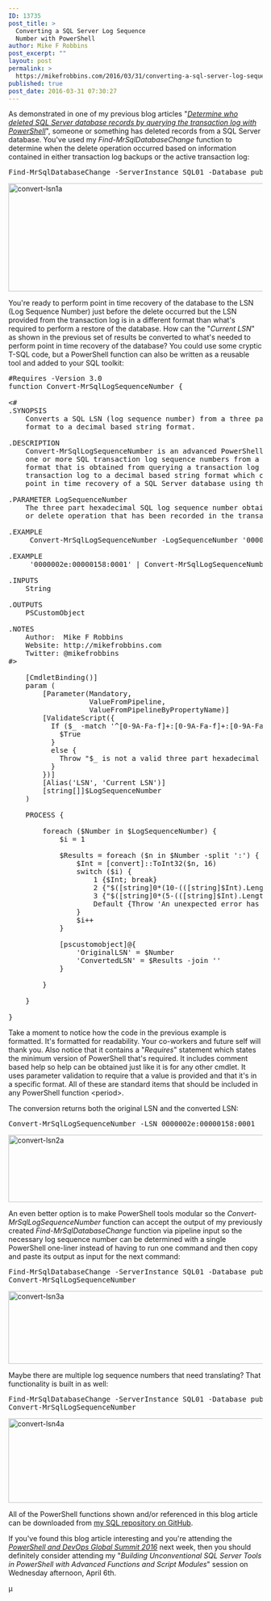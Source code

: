 ```yaml
---
ID: 13735
post_title: >
  Converting a SQL Server Log Sequence
  Number with PowerShell
author: Mike F Robbins
post_excerpt: ""
layout: post
permalink: >
  https://mikefrobbins.com/2016/03/31/converting-a-sql-server-log-sequence-number-with-powershell/
published: true
post_date: 2016-03-31 07:30:27
---
```

As demonstrated in one of my previous blog articles "<em><a href="http://mikefrobbins.com/2015/07/16/determine-who-deleted-sql-server-database-records-by-querying-the-transaction-log-with-powershell/" target="_blank">Determine who deleted SQL Server database records by querying the transaction log with PowerShell</a></em>", someone or something has deleted records from a SQL Server database. You've used my <em>Find-MrSqlDatabaseChange</em> function to determine when the delete operation occurred based on information contained in either transaction log backups or the active transaction log:
<pre class="lang:ps decode:true">Find-MrSqlDatabaseChange -ServerInstance SQL01 -Database pubs -StartTime (Get-Date -Date '03/28/2016 14:55 PM')</pre>
<a href="http://mikefrobbins.com/wp-content/uploads/2016/03/convert-lsn1a.png" rel="attachment wp-att-13737"><img class="alignnone size-full wp-image-13737" src="http://mikefrobbins.com/wp-content/uploads/2016/03/convert-lsn1a.png" alt="convert-lsn1a" width="859" height="214" /></a>

You're ready to perform point in time recovery of the database to the LSN (Log Sequence Number) just before the delete occurred but the LSN provided from the transaction log is in a different format than what's required to perform a restore of the database. How can the "<em>Current LSN</em>" as shown in the previous set of results be converted to what's needed to perform point in time recovery of the database? You could use some cryptic T-SQL code, but a PowerShell function can also be written as a reusable tool and added to your SQL toolkit:
<pre class="lang:ps decode:true " title="Convert-MrSqlLogSequenceNumber">#Requires -Version 3.0
function Convert-MrSqlLogSequenceNumber {

&lt;#
.SYNOPSIS
    Converts a SQL LSN (log sequence number) from a three part hexadecimal number
    format to a decimal based string format.
 
.DESCRIPTION
    Convert-MrSqlLogSequenceNumber is an advanced PowerShell function that converts
    one or more SQL transaction log sequence numbers from a three part hexadecimal
    format that is obtained from querying a transaction log backup or the active
    transaction log to a decimal based string format which can be used to perform
    point in time recovery of a SQL Server database using the StopAtMark option.
 
.PARAMETER LogSequenceNumber
    The three part hexadecimal SQL log sequence number obtained from an insert, update,
    or delete operation that has been recorded in the transaction log or log backup.
 
.EXAMPLE
     Convert-MrSqlLogSequenceNumber -LogSequenceNumber '0000002e:00000158:0001'

.EXAMPLE
     '0000002e:00000158:0001' | Convert-MrSqlLogSequenceNumber

.INPUTS
    String
 
.OUTPUTS
    PSCustomObject
 
.NOTES
    Author:  Mike F Robbins
    Website: http://mikefrobbins.com
    Twitter: @mikefrobbins
#&gt;

    [CmdletBinding()]
    param (
        [Parameter(Mandatory,
                   ValueFromPipeline,
                   ValueFromPipelineByPropertyName)]
        [ValidateScript({
          If ($_ -match '^[0-9A-Fa-f]+:[0-9A-Fa-f]+:[0-9A-Fa-f]+$') {
            $True
          }
          else {
            Throw "$_ is not a valid three part hexadecimal SQL log sequence number from a transaction log backup."
          }
        })]
        [Alias('LSN', 'Current LSN')]
        [string[]]$LogSequenceNumber
    )
    
    PROCESS {
        
        foreach ($Number in $LogSequenceNumber) {
            $i = 1

            $Results = foreach ($n in $Number -split ':') {
                $Int = [convert]::ToInt32($n, 16)
                switch ($i) {
                    1 {$Int; break}
                    2 {"$([string]0*(10-(([string]$Int).Length)))$Int"; break}
                    3 {"$([string]0*(5-(([string]$Int).Length)))$Int"; break}
                    Default {Throw 'An unexpected error has occured.'}
                }
                $i++
            }

            [pscustomobject]@{
                'OriginalLSN' = $Number
                'ConvertedLSN' = $Results -join ''
            }            

        }

    }

}</pre>
Take a moment to notice how the code in the previous example is formatted. It's formatted for readability. Your co-workers and future self will thank you. Also notice that it contains a "<em>Requires</em>" statement which states the minimum version of PowerShell that's required. It includes comment based help so help can be obtained just like it is for any other cmdlet. It uses parameter validation to require that a value is provided and that it's in a specific format. All of these are standard items that should be included in any PowerShell function &lt;period&gt;.

The conversion returns both the original LSN and the converted LSN:
<pre class="lang:ps decode:true ">Convert-MrSqlLogSequenceNumber -LSN 0000002e:00000158:0001</pre>
<a href="http://mikefrobbins.com/wp-content/uploads/2016/03/convert-lsn2a.png" rel="attachment wp-att-13738"><img class="alignnone size-full wp-image-13738" src="http://mikefrobbins.com/wp-content/uploads/2016/03/convert-lsn2a.png" alt="convert-lsn2a" width="859" height="133" /></a>

An even better option is to make PowerShell tools modular so the <em>Convert-MrSqlLogSequenceNumber</em> function can accept the output of my previously created <em>Find-MrSqlDatabaseChange</em> function via pipeline input so the necessary log sequence number can be determined with a single PowerShell one-liner instead of having to run one command and then copy and paste its output as input for the next command:
<pre class="lang:ps decode:true">Find-MrSqlDatabaseChange -ServerInstance SQL01 -Database pubs -StartTime (Get-Date -Date '03/28/2016 14:55 PM') |
Convert-MrSqlLogSequenceNumber</pre>
<a href="http://mikefrobbins.com/wp-content/uploads/2016/03/convert-lsn3a.png" rel="attachment wp-att-13741"><img class="alignnone size-full wp-image-13741" src="http://mikefrobbins.com/wp-content/uploads/2016/03/convert-lsn3a.png" alt="convert-lsn3a" width="859" height="144" /></a>

Maybe there are multiple log sequence numbers that need translating? That functionality is built in as well:
<pre class="lang:ps decode:true ">Find-MrSqlDatabaseChange -ServerInstance SQL01 -Database pubs -StartTime (Get-Date -Date '03/01/2016 14:55 PM') |
Convert-MrSqlLogSequenceNumber</pre>
<a href="http://mikefrobbins.com/wp-content/uploads/2016/03/convert-lsn4a.png" rel="attachment wp-att-13742"><img class="alignnone size-full wp-image-13742" src="http://mikefrobbins.com/wp-content/uploads/2016/03/convert-lsn4a.png" alt="convert-lsn4a" width="859" height="167" /></a>

All of the PowerShell functions shown and/or referenced in this blog article can be downloaded from <a href="http://github.com/mikefrobbins/SQL" target="_blank">my SQL repository on GitHub</a>.

If you've found this blog article interesting and you're attending the <em><a href="http://powershellsummit.org" target="_blank">PowerShell and DevOps Global Summit 2016</a></em> next week, then you should definitely consider attending my "<em>Building Unconventional SQL Server Tools in PowerShell with Advanced Functions and Script Modules</em>" session on Wednesday afternoon, April 6th.

µ